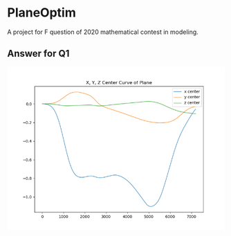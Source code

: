 # PlaneOptim
A project for F question of 2020 mathematical contest in modeling.



<h2>Answer for Q1</h2>

![Center Of Plane](results/Q1.png)